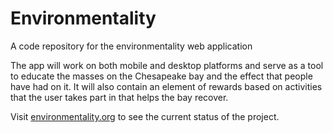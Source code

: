 Environmentality
================

A code repository for the environmentality web application

The app will work on both mobile and desktop platforms and serve as a tool to educate the masses on the Chesapeake bay and the effect that people have had on it.  It will also contain an element of rewards based on activities that the user takes part in that helps the bay recover.


Visit [environmentality.org](http://www.environmentality.org) to see the current status of the project.
